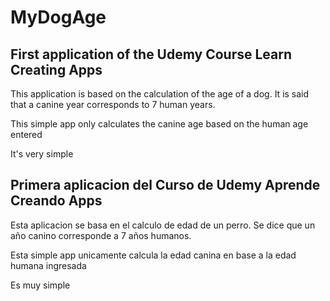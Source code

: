 # MyDogAge

## First application of the Udemy Course Learn Creating Apps

This application is based on the calculation of the age of a dog. It is said that a canine year corresponds to 7 human years.

This simple app only calculates the canine age based on the human age entered

It's very simple


## Primera aplicacion del Curso de Udemy Aprende Creando Apps

Esta aplicacion se basa en el calculo de edad de un perro. Se dice que un año canino corresponde a 7 años humanos. 

Esta simple app unicamente calcula la edad canina en base a la edad humana ingresada

Es muy simple 
